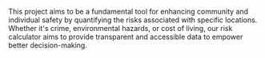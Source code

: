 This project aims to be a fundamental tool for enhancing community and individual safety by quantifying the risks associated with specific locations. Whether it's crime, environmental hazards, or cost of living, our risk calculator aims to provide transparent and accessible data to empower better decision-making.
